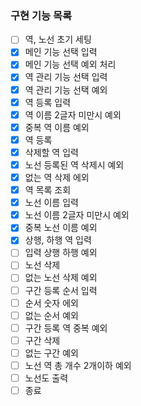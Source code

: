 ### 구현 기능 목록

- [ ] 역, 노선 초기 세팅
- [x] 메인 기능 선택 입력
- [x] 메인 기능 선택 예외 처리
- [x] 역 관리 기능 선택 입력
- [x] 역 관리 기능 선택 예외
- [x] 역 등록 입력
- [x] 역 이름 2글자 미만시 예외
- [x] 중복 역 이름 예외
- [x] 역 등록
- [x] 삭제할 역 입력
- [x] 노선 등록된 역 삭제시 예외
- [x] 없는 역 삭제 에외
- [x] 역 목록 조회
- [x] 노선 이름 입력
- [x] 노선 이름 2글자 미만시 예외
- [x] 중복 노선 이름 예외
- [x] 상행, 하행 역 입력
- [ ] 입력 상행 하행 예외
- [ ] 노선 삭제
- [ ] 없는 노선 삭제 예외
- [ ] 구간 등록 순서 입력
- [ ] 순서 숫자 에외
- [ ] 없는 순서 예외
- [ ] 구간 등록 역 중복 예외
- [ ] 구간 삭제
- [ ] 없는 구간 예외
- [ ] 노선 역 총 개수 2개이하 예외
- [ ] 노선도 출력
- [ ] 종료